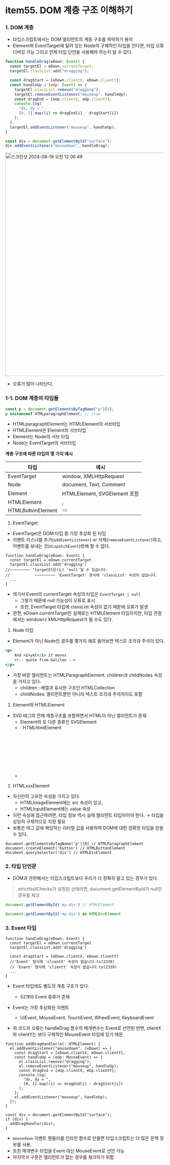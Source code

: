# item55. DOM 계층 구조 이해하기

### 1. DOM 계층

- 타입스크립트에서는 DOM 엘리먼트의 계층 구조를 파악하기 용이
- Element와 EventTarget에 달려 있는 Node의 구체적인 타입을 안다면, 타입 오류 디버깅 가능 그리고 언제 타입 단언을 사용해야 하는지 알 수 있다.

```jsx
function handleDrag(eDown: Event) {
  const targetEl = eDown.currentTarget;
  targetEl.classList.add("dragging");

  const dragStart = [eDown.clientX, eDown.clientY];
  const handleUp = (eUp: Event) => {
    targetEl.classList.remove("dragging");
    targetEl.removeEventListener("mouseup", handleUp);
    const dragEnd = [eUp.clientX, eUp.clientY];
    console.log(
      "dx, dy = ",
      [0, 1].map((i) => dragEnd[i] - dragStart[i])
    );
  };
  targetEl.addEventListener("mouseup", handleUp);
}

const div = document.getElementById("surface");
div.addEventListener("mousedown", handleDrag);
```
<img width="706" alt="스크린샷 2024-08-19 오전 12 06 49" src="https://github.com/user-attachments/assets/135e0f18-c6fb-4781-9563-03b26951e419">

- 오류가 많이 나타난다.

### 1-1. DOM 계층의 타입들

```jsx
const p = document.getElementsByTagName("p")[0];
p instanceof HTMLparagraphElement; // true
```

- HTMLparagraphElement는 HTMLElement의 서브타입
- HTMLElement은 Element의 서브타입
- Element는 Node의 서브 타입
- Node는 EventTarget의 서브타입

**계층 구조에 따른 타입의 몇 가지 예시**

| 타입              | 예시                         |
| ----------------- | ---------------------------- |
| EventTarget       | window, XMLHttpRequest       |
| Node              | document, Text, Comment      |
| Element           | HTMLElement, SVGElement 포함 |
| HTMLElement       | <i>, <b>                     |
| HTMLButtonElement | <button>                     |

1. EventTarget

- EventTarget은 DOM 타입 중 가장 추상화 된 타입
- 이벤트 리스너를 추가(`addEventListener`) or 삭제(`removeEventListener`)하고, 이벤트를 보내는 것(`dispatchEvent`)밖에 할 수 없다.

```tsx
function handleDrag(eDown: Event) {
  const targetEl = eDown.currentTarget
  targetEl.classList.add('dragging')
//~~~~~~~~~ 'targetEl은(는) 'null'일 수 있습니다.
//           ~~~~~~~~~ 'EventTarget' 형식에 'classList' 속성이 없습니다.
  ...
}
```

- 여기서 Event의 currentTarget 속성의 타입은 `EventTarget | null`
  - 그렇기 때문에 null 가능성이 오류로 표시
  - 또한, EventTarget 타입에 classList 속성이 없기 때문에 오류가 발생
- 한편, eDown.currentTarget은 실제로는 HTMLElement 타입이지만, 타입 관점에서는 window나 XMLHttpRequest가 될 수도 있다.

1. Node 타입

- Element가 아닌 Node인 경우를 몇가지 예로 들어보면 텍스트 조각과 주석이 있다.

```jsx
<p>
	And <i>yet</i> it moves
	<!-- quote from Galileo -->
</p>
```

- 가장 바깥 엘리먼트는 HTMLParagraphElement. children과 childNodes 속성을 가지고 있다.
  - children : 배열과 유사한 구조인 HTMLCollection
  - childNodes: 엘리먼트뿐만 아니라 텍스트 조각과 주석까지도 포함

1. Element와 HTMLElement

- SVG 태그의 전체 계층구조를 포함하면서 HTML이 아닌 엘리먼트가 존재
  - Element의 또 다른 종류인 SVGElement
  - <html> : HTMLhtmlElement
  - <svg> : SVGSvgElement

1. HTMLxxxElement

- 자신만의 고유한 속성을 가지고 있다.
  - HTMLImageElement에는 src 속성이 있고,
  - HTMLInputElement에는 value 속성
- 이런 속성에 접근하려면, 타입 정보 역시 실제 엘리먼트 타입이어야 한다. → 타입을 상당히 구체적으로 지정 필요
- 보통은 태그 값에 해당하는 리터럴 값을 사용하여 DOM에 대한 정확한 타입을 얻을 수 있다.

```
document.getElementsByTagName('p')[0] // HTMLParagraphElement
document.createElement('button') // HTMLButtonElement
document.querySelector('div') // HTMLDivElement
```

### 2. 타입 단언문

- DOM과 관련해서는 타입스크립트보다 우리가 더 정확히 알고 있는 경우가 있다.

> strictNullChecks가 설정된 상태라면, document.getElementById가 null인 경우를 체크

```jsx
document.getElementById('my-div') // HTMLElement

document.getElementById('my-div') as HTMLDivElement
```

### 3. Event 타입

```tsx
function handleDrag(eDown: Event) {
  const targetEl = eDown.currentTarget
  targetEl.classList.add('dragging')

  const dragStart = [eDown.clientX, eDown.clientY]
  //'Event' 형식에 'clientX' 속성이 없습니다.ts(2339)
  // 'Event' 형식에 'clientY' 속성이 없습니다.ts(2339)
  ...
}
```

- Event 타입에도 별도의 계층 구조가 있다.
  - 52개의 Event 종류가 존재
- Event는 가장 추상화된 이벤트

  - UIEvent, MouseEvent, TouchEvent, WheelEvent, KeyboardEvent

- 위 코드의 오류는 handleDrag 함수의 매개변수는 Event로 선언된 반면, clientX와 clientY는 보다 구체적인 MouseEvent 타입에 있기 때문

```tsx
function addDragHandler(el: HTMLElement) {
  el.addEventListener("mousedown", (eDown) => {
    const dragStart = [eDown.clientX, eDown.clientY];
    const handleUp = (eUp: MouseEvent) => {
      el.classList.remove("dragging");
      el.removeEventListener("mouseup", handleUp);
      const dragEnd = [eUp.clientX, eUp.clientY];
      console.log(
        "dx, dy = ",
        [0, 1].map((i) => dragEnd[i] - dragStart[i])
      );
    };
    el.addEventListener("mouseup", handleUp);
  });
}

const div = document.getElementById("surface");
if (div) {
  addDragHandler(div);
}
```

- `mousedown` 이벤트 핸들러를 인라인 함수로 만들면 타입스크립트는 더 많은 문맥 정보를 사용.
- 또한 매개변수 타입을 Event 대신 MouseEvent로 선언 가능
- 마지막 if 구문은 엘리먼트가 없는 경우를 체크하기 위함

